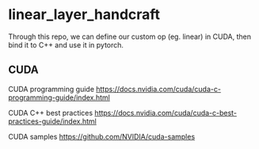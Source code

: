 # linear_layer_handcraft

Through this repo, we can define our custom op (eg. linear) in CUDA, then bind it to C++ and use it in pytorch.

## CUDA
CUDA programming guide https://docs.nvidia.com/cuda/cuda-c-programming-guide/index.html

CUDA C++ best practices https://docs.nvidia.com/cuda/cuda-c-best-practices-guide/index.html

CUDA samples https://github.com/NVIDIA/cuda-samples
